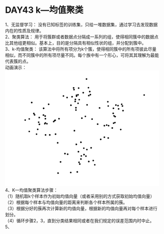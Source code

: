 # DAY43 k—均值聚类
1、无监督学习： 没有已知标签的训练集，只给一堆数据集，通过学习去发现数据内在的性质及规律。   
2、聚类算法： 用于将簇群或者数据点分隔成一系列的组，使得相同簇中的数据点比其他组更相似。基本上，目的是分隔具有相似性状的组，并分配到簇中。   
3、k-均值聚类： 该算法中将所有项分为k个簇，使得相同簇中的所有项彼此尽量相似，而不同簇中的所有项尽量不同。每个族中有一个形心，可将其其理解为最能代表簇的点。  
动画演示：  
![图](https://github.com/gravitymxb/100Days_Of_ML_MXB/blob/master/43_k-means.gif)   
4、K—均值聚类算法步骤：  
    （1）随机取k个样本作为初始均值向量（或者采用别的方式获取初始均值向量）    
    （2）根据每个样本与均值向量的距离来判断各个样本所属的蔟。  
    （3）根据分好的蔟再次计算新的均值向量，根据新的均值向量再对每个样本进行划分。  
    （4）循环步骤2，3，直到分类结果相同或者在我们规定的误差范围内时中止。   
5、
